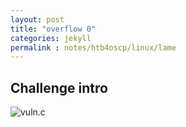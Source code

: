 ```yaml
---
layout: post
title: "overflow 0"
categories: jekyll
permalink : notes/htb4oscp/linux/lame
---
```


## Challenge intro

![vuln.c](/wabi-sabi/treasure/pico2018/overflow0/vuln-c.PNG)
